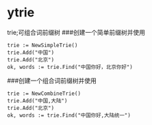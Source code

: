 # ytrie
trie;可组合词前缀树
###创建一个简单前缀树并使用
```
trie := NewSimpleTrie()
trie.Add("中国")
trie.Add("北京")
ok, words := trie.Find("中国你好，北京你好")
```
###创建一个组合词前缀树并使用
```
trie := NewCombineTrie()
trie.Add("中国,大陆")
trie.Add("北京")
ok, words := trie.Find("中国你好,大陆统一")
```
